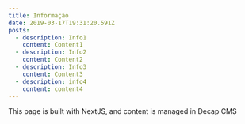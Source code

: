 ```yaml
---
title: Informação
date: 2019-03-17T19:31:20.591Z
posts:
  - description: Info1
    content: Content1
  - description: Info2
    content: Content2
  - description: Info3
    content: Content3
  - description: info4
    content: content4
---
```

 
This page is built with NextJS, and content is managed in Decap CMS